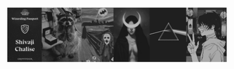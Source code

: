 ![Banner](https://raw.githubusercontent.com/shivajichalise/shivajichalise/main/images/banner.png)

<!-- ### Backend Engineer, *passionate about building reliable systems.* -->

<!-- <table> -->
<!--     <tr> -->
<!--         <td valign="top" width="50%"> -->
<!--             <img src="https://github-readme-stats.vercel.app/api?username=shivajichalise&theme=dark&hide_border=true&include_all_commits=false&count_private=false" align="left" style="width: 100%" /> -->
<!--         </td> -->
<!--         <td valign="top" width="50%"> -->
<!--             <img src="https://github-readme-streak-stats.herokuapp.com/?user=shivajichalise&theme=dark&hide_border=true" align="left" style="width: 100%" /> -->
<!--         </td> -->
<!--     </tr> -->
<!-- </table> -->

